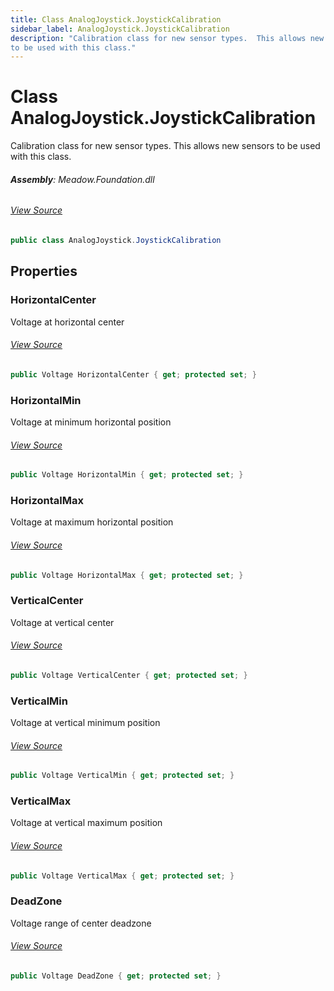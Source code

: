 ```yaml
---
title: Class AnalogJoystick.JoystickCalibration
sidebar_label: AnalogJoystick.JoystickCalibration
description: "Calibration class for new sensor types.  This allows new sensors
to be used with this class."
---
```

# Class AnalogJoystick.JoystickCalibration
Calibration class for new sensor types.  This allows new sensors
to be used with this class.

###### **Assembly**: Meadow.Foundation.dll
###### [View Source](https://github.com/WildernessLabs/Meadow.Foundation.git/blob/develop/Source/Meadow.Foundation.Core/Sensors/Hid/AnalogJoystick.Calibration.cs#L15)
```csharp title="Declaration"
public class AnalogJoystick.JoystickCalibration
```
## Properties
### HorizontalCenter
Voltage at horizontal center
###### [View Source](https://github.com/WildernessLabs/Meadow.Foundation.git/blob/develop/Source/Meadow.Foundation.Core/Sensors/Hid/AnalogJoystick.Calibration.cs#L20)
```csharp title="Declaration"
public Voltage HorizontalCenter { get; protected set; }
```
### HorizontalMin
Voltage at minimum horizontal position
###### [View Source](https://github.com/WildernessLabs/Meadow.Foundation.git/blob/develop/Source/Meadow.Foundation.Core/Sensors/Hid/AnalogJoystick.Calibration.cs#L25)
```csharp title="Declaration"
public Voltage HorizontalMin { get; protected set; }
```
### HorizontalMax
Voltage at maximum horizontal position
###### [View Source](https://github.com/WildernessLabs/Meadow.Foundation.git/blob/develop/Source/Meadow.Foundation.Core/Sensors/Hid/AnalogJoystick.Calibration.cs#L29)
```csharp title="Declaration"
public Voltage HorizontalMax { get; protected set; }
```
### VerticalCenter
Voltage at vertical center
###### [View Source](https://github.com/WildernessLabs/Meadow.Foundation.git/blob/develop/Source/Meadow.Foundation.Core/Sensors/Hid/AnalogJoystick.Calibration.cs#L34)
```csharp title="Declaration"
public Voltage VerticalCenter { get; protected set; }
```
### VerticalMin
Voltage at vertical minimum position
###### [View Source](https://github.com/WildernessLabs/Meadow.Foundation.git/blob/develop/Source/Meadow.Foundation.Core/Sensors/Hid/AnalogJoystick.Calibration.cs#L38)
```csharp title="Declaration"
public Voltage VerticalMin { get; protected set; }
```
### VerticalMax
Voltage at vertical maximum position
###### [View Source](https://github.com/WildernessLabs/Meadow.Foundation.git/blob/develop/Source/Meadow.Foundation.Core/Sensors/Hid/AnalogJoystick.Calibration.cs#L42)
```csharp title="Declaration"
public Voltage VerticalMax { get; protected set; }
```
### DeadZone
Voltage range of center deadzone
###### [View Source](https://github.com/WildernessLabs/Meadow.Foundation.git/blob/develop/Source/Meadow.Foundation.Core/Sensors/Hid/AnalogJoystick.Calibration.cs#L47)
```csharp title="Declaration"
public Voltage DeadZone { get; protected set; }
```
